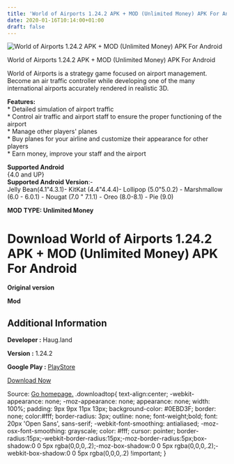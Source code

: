 ```yaml
---
title: 'World of Airports 1.24.2 APK + MOD (Unlimited Money) APK For Android'
date: 2020-01-16T10:14:00+01:00
draft: false
---
```


![World of Airports 1.24.2 APK + MOD (Unlimited Money) APK For Android](https://i1.wp.com/apkhome.net/wp-content/uploads/2020/01/World-of-Airports-1.24.2-APK-MOD-Unlimited-Money.png "World of Airports 1.24.2 APK + MOD (Unlimited Money) APK For Android")

  

World of Airports 1.24.2 APK + MOD (Unlimited Money) APK For Android

World of Airports is a strategy game focused on airport management. Become an air traffic controller while developing one of the many international airports accurately rendered in realistic 3D.

**Features:**  
\* Detailed simulation of airport traffic  
\* Control air traffic and airport staff to ensure the proper functioning of the airport  
\* Manage other players' planes  
\* Buy planes for your airline and customize their appearance for other players  
\* Earn money, improve your staff and the airport

**Supported Android**  
{4.0 and UP}  
**Supported Android Version**:-  
Jelly Bean(4.1"4.3.1)- KitKat (4.4"4.4.4)- Lollipop (5.0"5.0.2) - Marshmallow (6.0 - 6.0.1) - Nougat (7.0 " 7.1.1) - Oreo (8.0-8.1) - Pie (9.0)

**MOD TYPE: Unlimited Money**

Download World of Airports 1.24.2 APK + MOD (Unlimited Money) APK For Android
=============================================================================

**Original version**

**Mod**

Additional Information
----------------------

**Developer :** Haug.land

**Version :** 1.24.2

**Google Play :** [PlayStore](https://play.google.com/store/apps/details?id=com.haugland.woa)

  

[Download Now](https://store4app.co/post/world-of-airports-1-24-2-apk-mod-unlimited-money-apk-for-android_1578582263)

  
Source: [Go homepage.](https://store4app.co/post/world-of-airports-1-24-2-apk-mod-unlimited-money-apk-for-android_1578582263) .downloadtop{ text-align:center; -webkit-appearance: none; -moz-appearance: none; appearance: none; width: 100%; padding: 9px 9px 11px 13px; background-color: #0EBD3F; border: none; color:#fff; border-radius: 3px; outline: none; font-weight;bold; font: 20px 'Open Sans', sans-serif; -webkit-font-smoothing: antialiased; -moz-osx-font-smoothing: grayscale; color: #fff; cursor: pointer; border-radius:15px;-webkit-border-radius:15px;-moz-border-radius:5px;box-shadow:0 0 5px rgba(0,0,0,.2);-moz-box-shadow:0 0 5px rgba(0,0,0,.2);-webkit-box-shadow:0 0 5px rgba(0,0,0,.2) !important; }